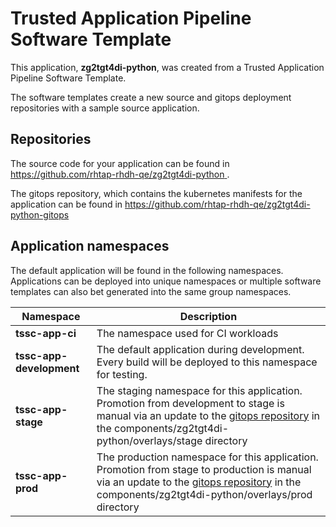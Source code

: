 # Trusted Application Pipeline Software Template

This application, **zg2tgt4di-python**, was created from a Trusted Application Pipeline Software Template.

The software templates create a new source and gitops deployment repositories with a sample source application. 

## Repositories

The source code for your application can be found in [https://github.com/rhtap-rhdh-qe/zg2tgt4di-python ](https://github.com/rhtap-rhdh-qe/zg2tgt4di-python ).
 
The gitops repository, which contains the kubernetes manifests for the application can be found in 
[https://github.com/rhtap-rhdh-qe/zg2tgt4di-python-gitops ](https://github.com/rhtap-rhdh-qe/zg2tgt4di-python-gitops ) 

## Application namespaces 

The default application will be found in the following namespaces. Applications can be deployed into unique namespaces or multiple software templates can also bet generated into the same group namespaces.  

|  Namespace   |  Description   |  
| -------- | -------- |
| **tssc-app-ci** | The namespace used for CI workloads |
| **tssc-app-development** | The default application during development. Every build will be deployed to this namespace for testing. |
| **tssc-app-stage** | The staging namespace for this application. Promotion from development to stage is manual via an update to the [gitops repository](https://github.com/rhtap-rhdh-qe/zg2tgt4di-python-gitops ) in the components/zg2tgt4di-python/overlays/stage directory |
| **tssc-app-prod** | The production namespace for this application. Promotion from stage to production is manual via an update to the [gitops repository](https://github.com/rhtap-rhdh-qe/zg2tgt4di-python-gitops ) in the components/zg2tgt4di-python/overlays/prod directory |